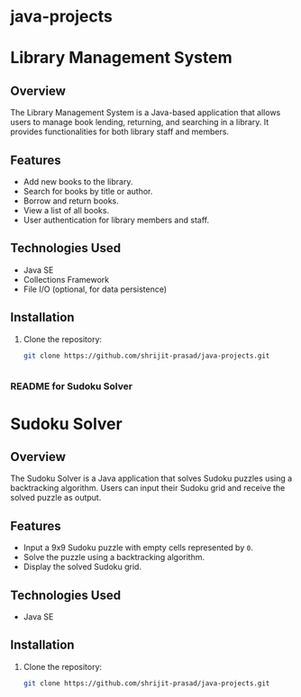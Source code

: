 # java-projects
# Library Management System

## Overview

The Library Management System is a Java-based application that allows users to manage book lending, returning, and searching in a library. It provides functionalities for both library staff and members.

## Features

- Add new books to the library.
- Search for books by title or author.
- Borrow and return books.
- View a list of all books.
- User authentication for library members and staff.

## Technologies Used

- Java SE
- Collections Framework
- File I/O (optional, for data persistence)

## Installation

1. Clone the repository:
   ```bash
   git clone https://github.com/shrijit-prasad/java-projects.git


   
### README for Sudoku Solver


# Sudoku Solver

## Overview

The Sudoku Solver is a Java application that solves Sudoku puzzles using a backtracking algorithm. Users can input their Sudoku grid and receive the solved puzzle as output.

## Features

- Input a 9x9 Sudoku puzzle with empty cells represented by `0`.
- Solve the puzzle using a backtracking algorithm.
- Display the solved Sudoku grid.

## Technologies Used

- Java SE

## Installation

1. Clone the repository:
   ```bash
   git clone https://github.com/shrijit-prasad/java-projects.git

